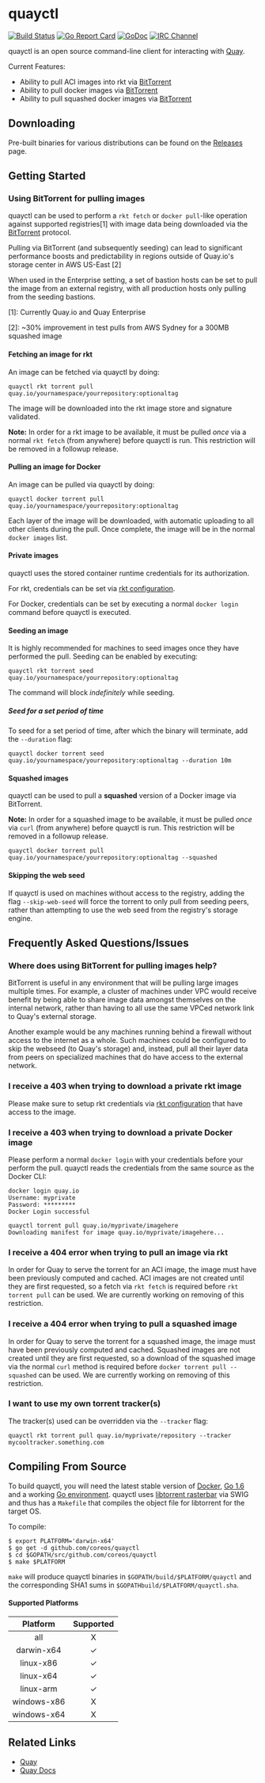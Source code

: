 # quayctl

[![Build Status](https://api.travis-ci.org/coreos/quayctl.svg?branch=master "Build Status")](https://travis-ci.org/coreos/quayctl)
[![Go Report Card](https://goreportcard.com/badge/coreos/quayctl "Go Report Card")](https://goreportcard.com/report/coreos/quayctl)
[![GoDoc](https://godoc.org/github.com/coreos/quayctl?status.svg "GoDoc")](https://godoc.org/github.com/coreos/quayctl)
[![IRC Channel](https://img.shields.io/badge/freenode-%23quay-blue.svg "IRC Channel")](http://webchat.freenode.net/?channels=quay)

quayctl is an open source command-line client for interacting with [Quay].

Current Features:

- Ability to pull ACI images into rkt via [BitTorrent]
- Ability to pull docker images via [BitTorrent]
- Ability to pull squashed docker images via [BitTorrent]

[Quay]: https://quay.io
[BitTorrent]: https://en.wikipedia.org/wiki/BitTorrent

## Downloading

Pre-built binaries for various distributions can be found on the [Releases] page.

[Releases]: https://github.com/coreos/quayctl/releases

## Getting Started

### Using BitTorrent for pulling images

quayctl can be used to perform a `rkt fetch` or `docker pull`-like operation against supported registries[1] with image data being downloaded
via the [BitTorrent] protocol.

Pulling via BitTorrent (and subsequently seeding) can lead to significant performance boosts and predictability in
regions outside of Quay.io's storage center in AWS US-East [2]

When used in the Enterprise setting, a set of bastion hosts can be set to pull the image from an external registry, with
all production hosts only pulling from the seeding bastions.

[1]: Currently Quay.io and Quay Enterprise

[2]: ~30% improvement in test pulls from AWS Sydney for a 300MB squashed image

#### Fetching an image for rkt

An image can be fetched via quayctl by doing:

```
quayctl rkt torrent pull quay.io/yournamespace/yourrepository:optionaltag
```

The image will be downloaded into the rkt image store and signature validated.

**Note:** In order for a rkt image to be available, it must be pulled *once* via a normal `rkt fetch` (from anywhere) before quayctl is run. This restriction will be removed in a followup release.


#### Pulling an image for Docker

An image can be pulled via quayctl by doing:

```
quayctl docker torrent pull quay.io/yournamespace/yourrepository:optionaltag
```

Each layer of the image will be downloaded, with automatic uploading to all other clients during the pull. Once complete, the image will be in the normal `docker images` list.

#### Private images

quayctl uses the stored container runtime credentials for its authorization.

For rkt, credentials can be set via [rkt configuration](https://coreos.com/rkt/docs/latest/configuration.html).

For Docker, credentials can be set by executing a normal `docker login` command before quayctl is executed.


#### Seeding an image

It is highly recommended for machines to seed images once they have performed the pull. Seeding can be enabled by executing:

```
quayctl rkt torrent seed quay.io/yournamespace/yourrepository:optionaltag
```

The command will block *indefinitely* while seeding.

##### Seed for a set period of time

To seed for a set period of time, after which the binary will terminate, add the `--duration` flag:

```
quayctl docker torrent seed quay.io/yournamespace/yourrepository:optionaltag --duration 10m
```


#### Squashed images

quayctl can be used to pull a **squashed** version of a Docker image via BitTorrent.

**Note:** In order for a squashed image to be available, it must be pulled *once* via `curl` (from anywhere) before quayctl is run. This restriction will be removed in a followup release.

```
quayctl docker torrent pull quay.io/yournamespace/yourrepository:optionaltag --squashed
```


#### Skipping the web seed

If quayctl is used on machines without access to the registry, adding the flag `--skip-web-seed` will force the torrent
to only pull from seeding peers, rather than attempting to use the web seed from the registry's storage engine.


## Frequently Asked Questions/Issues

### Where does using BitTorrent for pulling images help?

BitTorrent is useful in any environment that will be pulling large images multiple times. For example, a cluster
of machines under VPC would receive benefit by being able to share image data amongst
themselves on the internal network, rather than having to all use the same VPCed network link to Quay's external storage.

Another example would be any machines running behind a firewall without access to the internet as a whole. Such machines could
be configured to skip the webseed (to Quay's storage) and, instead, pull all their layer data from peers on specialized machines that
do have access to the external network.


### I receive a 403 when trying to download a private rkt image

Please make sure to setup rkt credentials via [rkt configuration](https://coreos.com/rkt/docs/latest/configuration.html) that have access to the image.


### I receive a 403 when trying to download a private Docker image

Please perform a normal `docker login` with your credentials before your perform the pull. quayctl reads the credentials from
the same source as the Docker CLI:

```
docker login quay.io
Username: myprivate
Password: *********
Docker Login successful

quayctl torrent pull quay.io/myprivate/imagehere
Downloading manifest for image quay.io/myprivate/imagehere...
```

### I receive a 404 error when trying to pull an image via rkt

In order for Quay to serve the torrent for an ACI image, the image must have been previously
computed and cached. ACI images are not created until they are first requested, so a fetch via
`rkt fetch` is required before `rkt torrent pull`
can be used. We are currently working on removing of this restriction.

### I receive a 404 error when trying to pull a squashed image

In order for Quay to serve the torrent for a squashed image, the image must have been previously computed and cached. Squashed images are not created until
they are first requested, so a download of the squashed image via the normal `curl` method is required before `docker torrent pull --squashed`
can be used. We are currently working on removing of this restriction.

### I want to use my own torrent tracker(s)

The tracker(s) used can be overridden via the `--tracker` flag:

```
quayctl rkt torrent pull quay.io/myprivate/repository --tracker mycooltracker.something.com
```


## Compiling From Source

To build quayctl, you will need the latest stable version of [Docker], [Go 1.6] and a working [Go environment].
quayctl uses [libtorrent rasterbar] via SWIG and thus has a `Makefile` that compiles the object file for libtorrent for the target OS.

To compile:

```
$ export PLATFORM='darwin-x64'
$ go get -d github.com/coreos/quayctl
$ cd $GOPATH/src/github.com/coreos/quayctl
$ make $PLATFORM
```

`make` will produce quayctl binaries in `$GOPATH/build/$PLATFORM/quayctl` and the corresponding SHA1 sums in `$GOPATHbuild/$PLATFORM/quayctl.sha`.

[Docker]: https://github.com/docker/docker/releases
[Go 1.6]: https://github.com/golang/go/releases
[Go environment]: https://golang.org/doc/code.html
[libtorrent rasterbar]: http://www.libtorrent.org/

#### Supported Platforms

| Platform    | Supported |
|:-----------:|:---------:|
| all         |     X     |
| darwin-x64  |     ✓     |
| linux-x86   |     ✓     |
| linux-x64   |     ✓     |
| linux-arm   |     ✓     |
| windows-x86 |     X     |
| windows-x64 |     X     |

## Related Links

- [Quay](https://quay.io)
- [Quay Docs](https://docs.quay.io)
